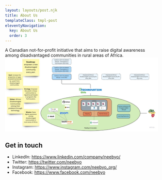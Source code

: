 ```yaml
---
layout: layouts/post.njk
title: About Us
templateClass: tmpl-post
eleventyNavigation:
  key: About Us
  order: 3
---
```


A Canadian not-for-profit initiative that aims to raise digital awareness among disadvantaged communities in rural areas of Africa.
![Neebyo - Mission, Vision, Strategy, Goals, Roadmap](../img/Neebyo-Mission-Vision-Strategy-Goals-Roadmap.jpg)

## Get in touch
- LinkedIn: https://www.linkedin.com/company/neebyo/
- Twitter: https://twitter.com/neebyo
- Instagram: https://www.instagram.com/neebyo_org/
- Facebook: https://www.facebook.com/neebyo